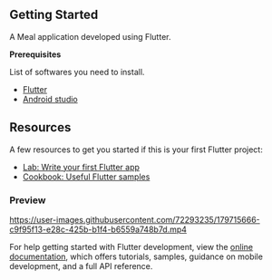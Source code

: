  ## Getting Started
A Meal application developed using Flutter.

 **Prerequisites**

 List of softwares you need to install.
 
 * [Flutter](http://flutter.dev/)
 * [Android studio](https://developer.android.com/studio)

## Resources

A few resources to get you started if this is your first Flutter project:

- [Lab: Write your first Flutter app](https://docs.flutter.dev/get-started/codelab)
- [Cookbook: Useful Flutter samples](https://docs.flutter.dev/cookbook)

 ### Preview


https://user-images.githubusercontent.com/72293235/179715666-c9f95f13-e28c-425b-b1f4-b6559a748b7d.mp4




For help getting started with Flutter development, view the
[online documentation](https://docs.flutter.dev/), which offers tutorials,
samples, guidance on mobile development, and a full API reference.
#
